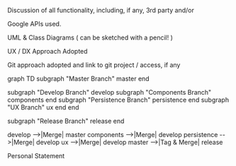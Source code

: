Discussion of all functionality, including, if any, 3rd party and/or

Google APIs used.

UML & Class Diagrams ( can be sketched with a pencil! )

UX / DX Approach Adopted

Git approach adopted and link to git project / access, if any

graph TD
  subgraph "Master Branch" 
    master
  end

  subgraph "Develop Branch" 
    develop
    subgraph "Components Branch"
      components
    end
    subgraph "Persistence Branch"
      persistence
    end
    subgraph "UX Branch"
      ux
    end
  end

  subgraph "Release Branch"
    release
  end

  develop -->|Merge| master
  components -->|Merge| develop
  persistence -->|Merge| develop
  ux -->|Merge| develop
  master -->|Tag & Merge| release


Personal Statement
